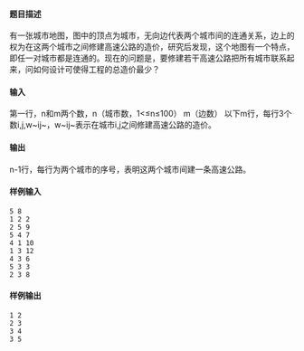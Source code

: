 #### 题目描述

有一张城市地图，图中的顶点为城市，无向边代表两个城市间的连通关系，边上的权为在这两个城市之间修建高速公路的造价，研究后发现，这个地图有一个特点，即任一对城市都是连通的。现在的问题是，要修建若干高速公路把所有城市联系起来，问如何设计可使得工程的总造价最少？

#### 输入

第一行，n和m两个数，n（城市数，1<≤n≤100） m（边数）
以下m行，每行3个数i,j,w​~ij~​，w~ij~表示在城市i,j之间修建高速公路的造价。

#### 输出

n-1行，每行为两个城市的序号，表明这两个城市间建一条高速公路。

#### 样例输入              

```
5 8
1 2 2
2 5 9
5 4 7
4 1 10
1 3 12
4 3 6
5 3 3
2 3 8
```

#### 样例输出            

```
1 2
2 3
3 4
3 5
```

